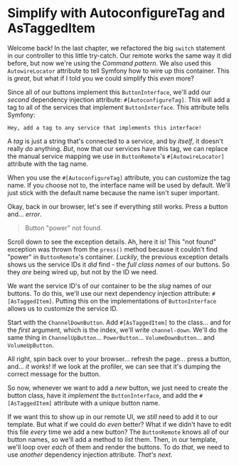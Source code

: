 # Simplify with AutoconfigureTag and AsTaggedItem

Welcome back! In the last chapter, we refactored the big `switch` statement in
our controller to this little try-catch. Our remote works the same way it did
before, but now we're using the *Command pattern*. We also used
this `AutowireLocator` attribute to tell Symfony how to wire up this container.
This is *great*, but what if I told you we could simplify this *even* more?

Since all of our buttons implement this `ButtonInterface`, we'll add our
*second* dependency injection attribute: `#[AutoconfigureTag]`. This will add a
tag to all of the services that implement `ButtonInterface`. This attribute
tells Symfony:

`Hey, add a tag to any service that implements this interface!`

A *tag* is just a string that's connected to a service, and by *itself*, it
doesn't really *do* anything. *But*, now that our services have this tag, we can
replace the manual service mapping we use in `ButtonRemote`'s
`#[AutowireLocator]` attribute with the tag name.

When you use the `#[AutoconfigureTag]` attribute, you can customize the tag
name. If you choose not to, the interface name will be used by default. We'll
just stick with the default name because the name isn't super important.

Okay, back in our browser, let's see if everything still works. Press a button
and... *error*.

> Button "power" not found.

Scroll down to see the exception details. Ah, here it is!
This "not found" exception was thrown from the `press()` method because it
couldn't find "power" in `ButtonRemote`'s container. *Luckily*, the previous exception
details shows us the
service IDs it *did* find - the *full class names* of our buttons. So they *are*
being wired up, but not by the ID we need.

We want the service ID's of our container to be the *slug* names of our buttons. To
do this, we'll use our next dependency injection attribute: `#[AsTaggedItem]`.
Putting this on the implementations of `ButtonInterface` allows us to customize
the service ID.

Start with the `ChannelDownButton`. Add `#[AsTaggedItem]` to the class...
and for the *first* argument, which is the index, we'll write `channel-down`.
We'll do the same thing
in `ChannelUpButton`... `PowerButton`... `VolumeDownButton`...
and `VolumeUpButton`.

All right, spin back over to your browser... refresh the page... press a button,
and... *it works*! If we look at the profiler, we can see that it's dumping the
correct message for the button.

So now, whenever we want to add a *new* button, we just need to create the
button class, have it *implement* the `ButtonInterface`, and add
the `#[AsTaggedItem]` attribute with a unique button name.

If we want this to show up in our remote UI, we *still* need to add it to our
template. But what if we could do *even* better? What if we didn't have to edit
this file *every* time we add a new button? The `ButtonRemote` knows all of our
button names, so we'll add a method to *list* them. Then, in our template, we'll
loop over *each* of them and render the buttons. To do *that*, we need to use
*another* dependency injection attribute. *That's next*.
